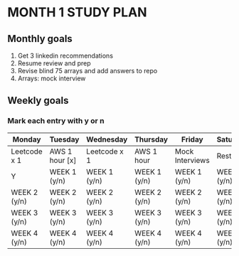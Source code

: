 # MONTH 1 STUDY PLAN

## Monthly goals
1. Get 3 linkedin recommendations
2. Resume review and prep
3. Revise blind 75 arrays and add answers to repo
4. Arrays: mock interview

## Weekly goals
### Mark each entry with y or n

| Monday       | Tuesday      | Wednesday    | Thursday     | Friday          | Saturday     | Sunday       |
|--------------|--------------|--------------|--------------|-----------------|--------------|--------------|
| Leetcode x 1 | AWS 1 hour [x]  | Leetcode x 1 | AWS 1 hour   | Mock Interviews | Rest         | AWS 1 hour   |
| Y  | WEEK 1 (y/n) | WEEK 1 (y/n) | WEEK 1 (y/n) | WEEK 1 (y/n)    | WEEK 1 (y/n) | WEEK 1 (y/n) |
| WEEK 2 (y/n) | WEEK 2 (y/n) | WEEK 2 (y/n) | WEEK 2 (y/n) | WEEK 2 (y/n)    | WEEK 2 (y/n) | WEEK 2 (y/n) |
| WEEK 3 (y/n) | WEEK 3 (y/n) | WEEK 3 (y/n) | WEEK 3 (y/n) | WEEK 3 (y/n)    | WEEK 3 (y/n) | WEEK 3 (y/n) |
| WEEK 4 (y/n) | WEEK 4 (y/n) | WEEK 4 (y/n) | WEEK 4 (y/n) | WEEK 4 (y/n)    | WEEK 4 (y/n) | WEEK 4 (y/n) |
